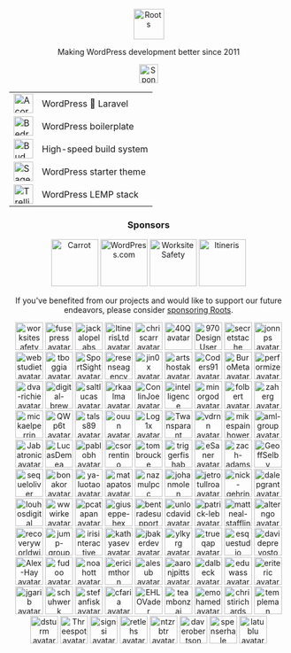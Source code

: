 <p align="center">
  <a href="https://roots.io/">
    <img alt="Roots" src="https://cdn.roots.io/app/uploads/logo-roots.svg" height="55">
  </a>
</p>
<p align="center">Making WordPress development better since 2011</p>


<p align="center"><a href="https://github.com/sponsors/roots"><img height="34" src="https://img.shields.io/badge/sponsor%20roots-525ddc?logo=github&logoColor=ffffff&message=test" alt="Sponsor Roots"></a></p>

<div align="center">
<table>
  <tr>
    <td><a href="https://roots.io/acorn/"><img src="https://cdn.roots.io/app/uploads/logo-acorn.svg" height="35" alt="Acorn"></a></td>
    <td>WordPress 🤝 Laravel</td>
  </tr>
  <tr>
    <td><a href="https://roots.io/bedrock/"><img src="https://cdn.roots.io/app/uploads/logo-bedrock.svg" height="35" alt="Bedrock"></a></td>
    <td>WordPress boilerplate</td>
  </tr>
  <tr>
    <td><a href="https://bud.js.org/"><img src="https://cdn.roots.io/app/uploads/logo-bud.svg" height="35" alt="Bud"></a></td>
    <td>High-speed build system</td>
  </tr>
  <tr>
    <td><a href="https://roots.io/sage/"><img src="https://cdn.roots.io/app/uploads/logo-sage.svg" height="35" alt="Sage"></a></td>
    <td>WordPress starter theme</td>
  </tr>
  <tr>
    <td><a href="https://roots.io/trellis/"><img src="https://cdn.roots.io/app/uploads/logo-trellis.svg" height="35" alt="Trellis"></a></td>
    <td>WordPress LEMP stack</td>
  </tr>
</table>
</div>

<div align="center">
  
### Sponsors

<a href="https://carrot.com/"><img src="https://cdn.roots.io/app/uploads/carrot.svg" alt="Carrot" height="85"></a> <a href="https://wordpress.com/"><img src="https://cdn.roots.io/app/uploads/wordpress.svg" alt="WordPress.com" height="85"></a> <a href="https://worksitesafety.ca/careers/"><img src="https://cdn.roots.io/app/uploads/worksite-safety.svg" alt="Worksite Safety" height="85"></a> <a href="https://www.itineris.co.uk/"><img src="https://cdn.roots.io/app/uploads/itineris.svg" alt="Itineris" height="85"></a> 

</div>

<div align="center">
  
If you've benefited from our projects and would like to support our future endeavors, please consider [sponsoring Roots](https://github.com/sponsors/roots).
  
</div>

<div align="center">

<!-- replace-sponsors-start -->
<a title="worksitesafety" href="https://github.com/worksitesafety"><img src="https://avatars.githubusercontent.com/u/15806912?v=4" width="50" alt="worksitesafety avatar"></a> <a title="fusepress" href="https://github.com/fusepress"><img src="https://avatars.githubusercontent.com/u/85483234?v=4" width="50" alt="fusepress avatar"></a> <a title="jackalopelabs" href="https://github.com/jackalopelabs"><img src="https://avatars.githubusercontent.com/u/64995421?v=4" width="50" alt="jackalopelabs avatar"></a> <a title="ItinerisLtd" href="https://github.com/ItinerisLtd"><img src="https://avatars.githubusercontent.com/u/32365928?v=4" width="50" alt="ItinerisLtd avatar"></a> <a title="chriscarr" href="https://github.com/chriscarr"><img src="https://avatars.githubusercontent.com/u/753310?u=b96daeabd33f0a9b4b8aef75bde81f60790ee6c1&v=4" width="50" alt="chriscarr avatar"></a> <a title="40Q" href="https://github.com/40Q"><img src="https://avatars.githubusercontent.com/u/14115862?v=4" width="50" alt="40Q avatar"></a> <a title="970DesignUser" href="https://github.com/970DesignUser"><img src="https://avatars.githubusercontent.com/u/52669841?u=60410c92528752c797317c20aae575637c6ad14e&v=4" width="50" alt="970DesignUser avatar"></a> <a title="secretstache" href="https://github.com/secretstache"><img src="https://avatars.githubusercontent.com/u/8440338?v=4" width="50" alt="secretstache avatar"></a> <a title="jonnps" href="https://github.com/jonnps"><img src="https://avatars.githubusercontent.com/u/15981500?u=6be870c18f1673cd6b5f2c408ed8d08751a27fe3&v=4" width="50" alt="jonnps avatar"></a> <a title="webstudiet" href="https://github.com/webstudiet"><img src="https://avatars.githubusercontent.com/u/16015671?u=7bcec4dd17990c8948fe037c0fb6645eb071ba3b&v=4" width="50" alt="webstudiet avatar"></a> <a title="tboggia" href="https://github.com/tboggia"><img src="https://avatars.githubusercontent.com/u/17348237?u=0e4a1c6aaac44dc7c5d0f2fb0cb7630cd18711f2&v=4" width="50" alt="tboggia avatar"></a> <a title="SportSight" href="https://github.com/SportSight"><img src="https://avatars.githubusercontent.com/u/20113622?v=4" width="50" alt="SportSight avatar"></a> <a title="resenseagency" href="https://github.com/resenseagency"><img src="https://avatars.githubusercontent.com/u/159588051?v=4" width="50" alt="resenseagency avatar"></a> <a title="jin0x" href="https://github.com/jin0x"><img src="https://avatars.githubusercontent.com/u/6398642?u=a246d9dd6b91cb38315eef43ce1ece4b864064c4&v=4" width="50" alt="jin0x avatar"></a> <a title="artshostak" href="https://github.com/artshostak"><img src="https://avatars.githubusercontent.com/u/6820356?u=c6c1a0158c3438f4535fcf4266580ec97674d7f7&v=4" width="50" alt="artshostak avatar"></a> <a title="Coders91" href="https://github.com/Coders91"><img src="https://avatars.githubusercontent.com/u/149273414?v=4" width="50" alt="Coders91 avatar"></a> <a title="BuroMeta" href="https://github.com/BuroMeta"><img src="https://avatars.githubusercontent.com/u/55783880?v=4" width="50" alt="BuroMeta avatar"></a> <a title="performize" href="https://github.com/performize"><img src="https://avatars.githubusercontent.com/u/46604664?u=988648c500d8cc9214ad255c351f45f61651f59f&v=4" width="50" alt="performize avatar"></a> <a title="dva-richie" href="https://github.com/dva-richie"><img src="https://avatars.githubusercontent.com/u/44412599?v=4" width="50" alt="dva-richie avatar"></a> <a title="digital-brew" href="https://github.com/digital-brew"><img src="https://avatars.githubusercontent.com/u/41974673?u=8140e7e4d77bc21492a954afa553623dcc368bad&v=4" width="50" alt="digital-brew avatar"></a> <a title="saltlucas" href="https://github.com/saltlucas"><img src="https://avatars.githubusercontent.com/u/28120534?v=4" width="50" alt="saltlucas avatar"></a> <a title="rkaalma" href="https://github.com/rkaalma"><img src="https://avatars.githubusercontent.com/u/25532263?u=fee05a8837063b0efffadd3833634c8fc9189dc6&v=4" width="50" alt="rkaalma avatar"></a> <a title="ConlinJoe" href="https://github.com/ConlinJoe"><img src="https://avatars.githubusercontent.com/u/792179?u=c0ec51095088bf295ee860a337a7efed8f78e8d4&v=4" width="50" alt="ConlinJoe avatar"></a> <a title="intelligence" href="https://github.com/intelligence"><img src="https://avatars.githubusercontent.com/u/756582?u=017e49ac8aa930cf14a11bc73348cf159af503bf&v=4" width="50" alt="intelligence avatar"></a> <a title="minorgod" href="https://github.com/minorgod"><img src="https://avatars.githubusercontent.com/u/753184?v=4" width="50" alt="minorgod avatar"></a> <a title="folbert" href="https://github.com/folbert"><img src="https://avatars.githubusercontent.com/u/214164?u=f5d0986494d48e5c2bb664853d6e6e7e956e5f45&v=4" width="50" alt="folbert avatar"></a> <a title="zaherg" href="https://github.com/zaherg"><img src="https://avatars.githubusercontent.com/u/27624?u=79d15671e9bdbd2f77fdbbdb897c173bbc5e8966&v=4" width="50" alt="zaherg avatar"></a> <a title="mickaelperrin" href="https://github.com/mickaelperrin"><img src="https://avatars.githubusercontent.com/u/5844226?u=f97ed0d295d55cda1e8811a5a5be05c6371352ab&v=4" width="50" alt="mickaelperrin avatar"></a> <a title="QWp6t" href="https://github.com/QWp6t"><img src="https://avatars.githubusercontent.com/u/2104321?u=1cb455698261d5a8fa13459696990383e85b09c2&v=4" width="50" alt="QWp6t avatar"></a> <a title="talss89" href="https://github.com/talss89"><img src="https://avatars.githubusercontent.com/u/1142987?u=a7e2ba40b6635a88ea2b8cfad7503086ed5a162d&v=4" width="50" alt="talss89 avatar"></a> <a title="ouun" href="https://github.com/ouun"><img src="https://avatars.githubusercontent.com/u/32090713?u=ab9f2988c778a8218d7b1a9c61284b1377163d15&v=4" width="50" alt="ouun avatar"></a> <a title="Log1x" href="https://github.com/Log1x"><img src="https://avatars.githubusercontent.com/u/5745907?u=9d529ceb464d5f533512c3d7e39620cf6954b398&v=4" width="50" alt="Log1x avatar"></a> <a title="Twansparant" href="https://github.com/Twansparant"><img src="https://avatars.githubusercontent.com/u/2317592?v=4" width="50" alt="Twansparant avatar"></a> <a title="vdrnn" href="https://github.com/vdrnn"><img src="https://avatars.githubusercontent.com/u/58754?u=1ddec10a7e05a511efd10c887d1e6f00d4d66e79&v=4" width="50" alt="vdrnn avatar"></a> <a title="mikespainhower" href="https://github.com/mikespainhower"><img src="https://avatars.githubusercontent.com/u/1013494?v=4" width="50" alt="mikespainhower avatar"></a> <a title="aml-group" href="https://github.com/aml-group"><img src="https://avatars.githubusercontent.com/u/14891376?v=4" width="50" alt="aml-group avatar"></a> <a title="Jabatronic" href="https://github.com/Jabatronic"><img src="https://avatars.githubusercontent.com/u/17615122?v=4" width="50" alt="Jabatronic avatar"></a> <a title="LucasDemea" href="https://github.com/LucasDemea"><img src="https://avatars.githubusercontent.com/u/22429540?v=4" width="50" alt="LucasDemea avatar"></a> <a title="pablobh" href="https://github.com/pablobh"><img src="https://avatars.githubusercontent.com/u/23288307?u=5529c54b4cc5a6696f1c51ac20226fc75d54f6b3&v=4" width="50" alt="pablobh avatar"></a> <a title="csorrentino" href="https://github.com/csorrentino"><img src="https://avatars.githubusercontent.com/u/24258825?u=32648672e2019b559767a9c35c6a236e5ac1b52e&v=4" width="50" alt="csorrentino avatar"></a> <a title="tombroucke" href="https://github.com/tombroucke"><img src="https://avatars.githubusercontent.com/u/24292260?v=4" width="50" alt="tombroucke avatar"></a> <a title="triggerfishab" href="https://github.com/triggerfishab"><img src="https://avatars.githubusercontent.com/u/6154968?v=4" width="50" alt="triggerfishab avatar"></a> <a title="eSaner" href="https://github.com/eSaner"><img src="https://avatars.githubusercontent.com/u/6232891?u=06bc25642e647abfa6806d91e21a7e93dda92e1f&v=4" width="50" alt="eSaner avatar"></a> <a title="zach-adams" href="https://github.com/zach-adams"><img src="https://avatars.githubusercontent.com/u/6644396?u=f0cbdfef66771accd8379a920fbbd91013de23ec&v=4" width="50" alt="zach-adams avatar"></a> <a title="GeoffSelby" href="https://github.com/GeoffSelby"><img src="https://avatars.githubusercontent.com/u/6684498?u=5ca82c6c7019a0c7fdcd08a9a3bdb266bcb3159d&v=4" width="50" alt="GeoffSelby avatar"></a> <a title="sequeloliver" href="https://github.com/sequeloliver"><img src="https://avatars.githubusercontent.com/u/6792747?u=90c6fff2b847ddfc3e1be3af245b0d6130b1ecfe&v=4" width="50" alt="sequeloliver avatar"></a> <a title="bonakor" href="https://github.com/bonakor"><img src="https://avatars.githubusercontent.com/u/6813789?u=a808beeb9f338c47da9c1b955f1578673bfef660&v=4" width="50" alt="bonakor avatar"></a> <a title="ya-luotao" href="https://github.com/ya-luotao"><img src="https://avatars.githubusercontent.com/u/7478427?u=2248ac1fc8f34907adc62be084ec0269e6c32b76&v=4" width="50" alt="ya-luotao avatar"></a> <a title="matapatos" href="https://github.com/matapatos"><img src="https://avatars.githubusercontent.com/u/7942653?u=7f25a56582cd09480da1ba9b6f2a96ea8d4e5cb8&v=4" width="50" alt="matapatos avatar"></a> <a title="nazmulpcc" href="https://github.com/nazmulpcc"><img src="https://avatars.githubusercontent.com/u/8166346?u=761017b95d26dc8086bed7813ce2546af9223eae&v=4" width="50" alt="nazmulpcc avatar"></a> <a title="johanmolen" href="https://github.com/johanmolen"><img src="https://avatars.githubusercontent.com/u/8382746?u=518ff6f7b82a4f82e0b7b5986a807bf3eb2d6efa&v=4" width="50" alt="johanmolen avatar"></a> <a title="jetrotullroa" href="https://github.com/jetrotullroa"><img src="https://avatars.githubusercontent.com/u/11061931?u=fb3abc45cddd5a127ce22477a243aba7723f957d&v=4" width="50" alt="jetrotullroa avatar"></a> <a title="nick-gehring" href="https://github.com/nick-gehring"><img src="https://avatars.githubusercontent.com/u/11181313?u=3a4f88824427d608eef683507e869713307f0891&v=4" width="50" alt="nick-gehring avatar"></a> <a title="dalepgrant" href="https://github.com/dalepgrant"><img src="https://avatars.githubusercontent.com/u/12812394?u=174bc8a292e88c3125ee75162fff44d19f64aa79&v=4" width="50" alt="dalepgrant avatar"></a> <a title="louhosdigital" href="https://github.com/louhosdigital"><img src="https://avatars.githubusercontent.com/u/122445274?v=4" width="50" alt="louhosdigital avatar"></a> <a title="wwwirke" href="https://github.com/wwwirke"><img src="https://avatars.githubusercontent.com/u/106389739?v=4" width="50" alt="wwwirke avatar"></a> <a title="pcatapan" href="https://github.com/pcatapan"><img src="https://avatars.githubusercontent.com/u/91490355?u=3b242d41bb379712a610d12af54302ab41557441&v=4" width="50" alt="pcatapan avatar"></a> <a title="giuseppe-hex" href="https://github.com/giuseppe-hex"><img src="https://avatars.githubusercontent.com/u/84968815?u=ae73c2823ebd8b26d6b51f18235fe7e3e3e414b4&v=4" width="50" alt="giuseppe-hex avatar"></a> <a title="bentradesupport" href="https://github.com/bentradesupport"><img src="https://avatars.githubusercontent.com/u/79239609?u=c1b8283876941915c57bb6b848e61a5eb99089c0&v=4" width="50" alt="bentradesupport avatar"></a> <a title="unlocdavid" href="https://github.com/unlocdavid"><img src="https://avatars.githubusercontent.com/u/75703724?u=1accfe6f96317dceab02d2b8081d7bfba0f2fb04&v=4" width="50" alt="unlocdavid avatar"></a> <a title="patrick-leb" href="https://github.com/patrick-leb"><img src="https://avatars.githubusercontent.com/u/68301566?v=4" width="50" alt="patrick-leb avatar"></a> <a title="mattneal-stafflink" href="https://github.com/mattneal-stafflink"><img src="https://avatars.githubusercontent.com/u/68095856?u=37479c87fcdaef82a82c03a13d8df38c4bb3202b&v=4" width="50" alt="mattneal-stafflink avatar"></a> <a title="alterngo" href="https://github.com/alterngo"><img src="https://avatars.githubusercontent.com/u/62350542?v=4" width="50" alt="alterngo avatar"></a> <a title="recoveryworldwide" href="https://github.com/recoveryworldwide"><img src="https://avatars.githubusercontent.com/u/47904200?v=4" width="50" alt="recoveryworldwide avatar"></a> <a title="jump-group" href="https://github.com/jump-group"><img src="https://avatars.githubusercontent.com/u/47659662?v=4" width="50" alt="jump-group avatar"></a> <a title="irisinteractive" href="https://github.com/irisinteractive"><img src="https://avatars.githubusercontent.com/u/44177442?v=4" width="50" alt="irisinteractive avatar"></a> <a title="kathyasev" href="https://github.com/kathyasev"><img src="https://avatars.githubusercontent.com/u/42622039?v=4" width="50" alt="kathyasev avatar"></a> <a title="jbakerdev" href="https://github.com/jbakerdev"><img src="https://avatars.githubusercontent.com/u/40899742?v=4" width="50" alt="jbakerdev avatar"></a> <a title="ylkyrg" href="https://github.com/ylkyrg"><img src="https://avatars.githubusercontent.com/u/37457972?v=4" width="50" alt="ylkyrg avatar"></a> <a title="trueqap" href="https://github.com/trueqap"><img src="https://avatars.githubusercontent.com/u/32407751?u=2c253c24a8bb04b4d653dde0312300532e96bda9&v=4" width="50" alt="trueqap avatar"></a> <a title="esquestudio" href="https://github.com/esquestudio"><img src="https://avatars.githubusercontent.com/u/29219386?u=f2b02cc0513543edb40eab7f27bc650e35a4ac8f&v=4" width="50" alt="esquestudio avatar"></a> <a title="davideprevosto" href="https://github.com/davideprevosto"><img src="https://avatars.githubusercontent.com/u/28837345?v=4" width="50" alt="davideprevosto avatar"></a> <a title="Alex-Hay" href="https://github.com/Alex-Hay"><img src="https://avatars.githubusercontent.com/u/27311071?u=4940c5cf99aa5016164cb590d51dca2d5f57b947&v=4" width="50" alt="Alex-Hay avatar"></a> <a title="fudoo" href="https://github.com/fudoo"><img src="https://avatars.githubusercontent.com/u/1293595?v=4" width="50" alt="fudoo avatar"></a> <a title="noahott" href="https://github.com/noahott"><img src="https://avatars.githubusercontent.com/u/1277799?u=a576ace762b18b877d0ed467d53f5e7003c0605e&v=4" width="50" alt="noahott avatar"></a> <a title="ericimthorn" href="https://github.com/ericimthorn"><img src="https://avatars.githubusercontent.com/u/1276200?v=4" width="50" alt="ericimthorn avatar"></a> <a title="alesub" href="https://github.com/alesub"><img src="https://avatars.githubusercontent.com/u/1220806?v=4" width="50" alt="alesub avatar"></a> <a title="aaronjpitts" href="https://github.com/aaronjpitts"><img src="https://avatars.githubusercontent.com/u/1204631?u=d948e5c58869e7719feadbb2cd87a5d711076c81&v=4" width="50" alt="aaronjpitts avatar"></a> <a title="dalbeck" href="https://github.com/dalbeck"><img src="https://avatars.githubusercontent.com/u/1183770?v=4" width="50" alt="dalbeck avatar"></a> <a title="eduwass" href="https://github.com/eduwass"><img src="https://avatars.githubusercontent.com/u/1070495?u=d1659f587ea62d59a59c51cece4ec09a68bc5f64&v=4" width="50" alt="eduwass avatar"></a> <a title="eriteric" href="https://github.com/eriteric"><img src="https://avatars.githubusercontent.com/u/967902?v=4" width="50" alt="eriteric avatar"></a> <a title="jgarib" href="https://github.com/jgarib"><img src="https://avatars.githubusercontent.com/u/926509?v=4" width="50" alt="jgarib avatar"></a> <a title="schuhwerk" href="https://github.com/schuhwerk"><img src="https://avatars.githubusercontent.com/u/865652?u=c29d7619773d9f40fe77e9a02b0a0f73a6cb1026&v=4" width="50" alt="schuhwerk avatar"></a> <a title="stefanfisk" href="https://github.com/stefanfisk"><img src="https://avatars.githubusercontent.com/u/827773?v=4" width="50" alt="stefanfisk avatar"></a> <a title="cfaria" href="https://github.com/cfaria"><img src="https://avatars.githubusercontent.com/u/756658?u=c82fb37360cdfc7ffcff07b48b139f4123252b1c&v=4" width="50" alt="cfaria avatar"></a> <a title="EHLOVader" href="https://github.com/EHLOVader"><img src="https://avatars.githubusercontent.com/u/701725?v=4" width="50" alt="EHLOVader avatar"></a> <a title="teambonzai" href="https://github.com/teambonzai"><img src="https://avatars.githubusercontent.com/u/580109?u=d243c607e978c3ca619710ac0d4b8e2b30f30d62&v=4" width="50" alt="teambonzai avatar"></a> <a title="emohamed" href="https://github.com/emohamed"><img src="https://avatars.githubusercontent.com/u/536840?v=4" width="50" alt="emohamed avatar"></a> <a title="christirichards" href="https://github.com/christirichards"><img src="https://avatars.githubusercontent.com/u/486206?u=139345bb24ca581b315a6bbe6975b63e818be28f&v=4" width="50" alt="christirichards avatar"></a> <a title="templeman" href="https://github.com/templeman"><img src="https://avatars.githubusercontent.com/u/427403?u=4a39a3e927c3963e395b1a0f024addc685cc23bf&v=4" width="50" alt="templeman avatar"></a> <a title="dsturm" href="https://github.com/dsturm"><img src="https://avatars.githubusercontent.com/u/384815?v=4" width="50" alt="dsturm avatar"></a> <a title="Threespot" href="https://github.com/Threespot"><img src="https://avatars.githubusercontent.com/u/370822?v=4" width="50" alt="Threespot avatar"></a> <a title="signsi" href="https://github.com/signsi"><img src="https://avatars.githubusercontent.com/u/240937?v=4" width="50" alt="signsi avatar"></a> <a title="retlehs" href="https://github.com/retlehs"><img src="https://avatars.githubusercontent.com/u/115911?v=4" width="50" alt="retlehs avatar"></a> <a title="ntzrbtr" href="https://github.com/ntzrbtr"><img src="https://avatars.githubusercontent.com/u/49314?v=4" width="50" alt="ntzrbtr avatar"></a> <a title="daverobertson" href="https://github.com/daverobertson"><img src="https://avatars.githubusercontent.com/u/28947?v=4" width="50" alt="daverobertson avatar"></a> <a title="spenserhale" href="https://github.com/spenserhale"><img src="https://avatars.githubusercontent.com/u/5643366?u=3b02be5707d180e0bde5e5478cb6bfcd9ec06ec7&v=4" width="50" alt="spenserhale avatar"></a> <a title="latublu" href="https://github.com/latublu"><img src="https://avatars.githubusercontent.com/u/5282892?v=4" width="50" alt="latublu avatar"></a>
<!-- replace-sponsors-end -->

</div>
